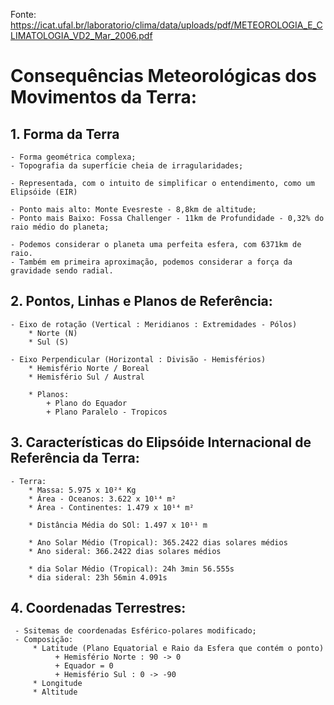 Fonte: https://icat.ufal.br/laboratorio/clima/data/uploads/pdf/METEOROLOGIA_E_CLIMATOLOGIA_VD2_Mar_2006.pdf

# Consequências Meteorológicas dos Movimentos da Terra:

## 1. Forma da Terra
    - Forma geométrica complexa;
    - Topografia da superfície cheia de irragularidades;
    
    - Representada, com o intuito de simplificar o entendimento, como um Elipsóide (EIR)
    
    - Ponto mais alto: Monte Evesreste - 8,8km de altitude;
    - Ponto mais Baixo: Fossa Challenger - 11km de Profundidade - 0,32% do raio médio do planeta;
    
    - Podemos considerar o planeta uma perfeita esfera, com 6371km de raio.
    - Também em primeira aproximação, podemos considerar a força da gravidade sendo radial.

## 2. Pontos, Linhas e Planos de Referência:

    - Eixo de rotação (Vertical : Meridianos : Extremidades - Pólos)
        * Norte (N)
        * Sul (S)
    
    - Eixo Perpendicular (Horizontal : Divisão - Hemisférios)
        * Hemisfério Norte / Boreal
        * Hemisfério Sul / Austral
        
        * Planos:
            + Plano do Equador
            + Plano Paralelo - Tropicos

## 3. Características do Elipsóide Internacional de Referência da Terra:

    - Terra:
        * Massa: 5.975 x 10²⁴ Kg
        * Área - Oceanos: 3.622 x 10¹⁴ m²
        * Área - Continentes: 1.479 x 10¹⁴ m²
        
        * Distância Média do SOl: 1.497 x 10¹¹ m
        
        * Ano Solar Médio (Tropical): 365.2422 dias solares médios
        * Ano sideral: 366.2422 dias solares médios
        
        * dia Solar Médio (Tropical): 24h 3min 56.555s
        * dia sideral: 23h 56min 4.091s
 
## 4. Coordenadas Terrestres:
    
     - Ssitemas de coordenadas Esférico-polares modificado;
     - Composição:
         * Latitude (Plano Equatorial e Raio da Esfera que contém o ponto)
              + Hemisfério Norte : 90 -> 0 
              + Equador = 0
              + Hemisfério Sul : 0 -> -90
         * Longitude
         * Altitude
     
    
    
    

